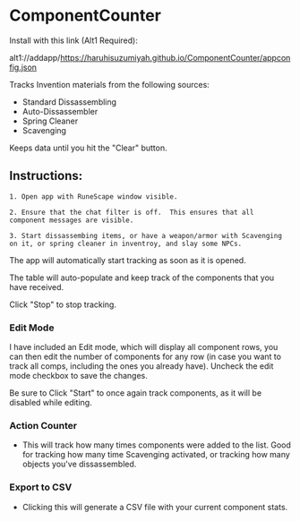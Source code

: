 # ComponentCounter

Install with this link (Alt1 Required): 

alt1://addapp/https://haruhisuzumiyah.github.io/ComponentCounter/appconfig.json

Tracks Invention materials from the following sources:
- Standard Dissassembling
- Auto-Dissassembler
- Spring Cleaner
- Scavenging

Keeps data until you hit the "Clear" button.

## Instructions:
    1. Open app with RuneScape window visible.

    2. Ensure that the chat filter is off.  This ensures that all component messages are visible.
    
    3. Start dissassembing items, or have a weapon/armor with Scavenging on it, or spring cleaner in inventroy, and slay some NPCs.

The app will automatically start tracking as soon as it is opened.

The table will auto-populate and keep track of the components that you have received.

Click "Stop" to stop tracking.

### Edit Mode

I have included an Edit mode, which will display all component rows, you can then edit the number of components for any row (in case you want to track all comps, including the ones you already have).  Uncheck the edit mode checkbox to save the changes.

Be sure to Click "Start" to once again track components, as it will be disabled while editing.


### Action Counter
- This will track how many times components were added to the list.  Good for tracking how many time Scavenging activated, or tracking how many objects you've dissassembled.

### Export to CSV
- Clicking this will generate a CSV file with your current component stats.  
